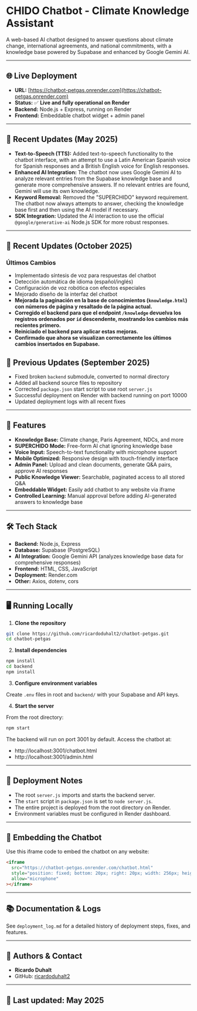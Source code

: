 # CHIDO Chatbot - Climate Knowledge Assistant

A web-based AI chatbot designed to answer questions about climate change, international agreements, and national commitments, with a knowledge base powered by Supabase and enhanced by Google Gemini AI.

---

## 🌐 Live Deployment

- **URL:** [https://chatbot-petgas.onrender.com](https://chatbot-petgas.onrender.com)
- **Status:** ✅ **Live and fully operational on Render**
- **Backend:** Node.js + Express, running on Render
- **Frontend:** Embeddable chatbot widget + admin panel

---

## 🚀 Recent Updates (May 2025)

- **Text-to-Speech (TTS):** Added text-to-speech functionality to the chatbot interface, with an attempt to use a Latin American Spanish voice for Spanish responses and a British English voice for English responses.
- **Enhanced AI Integration:** The chatbot now uses Google Gemini AI to analyze relevant entries from the Supabase knowledge base and generate more comprehensive answers. If no relevant entries are found, Gemini will use its own knowledge.
- **Keyword Removal:** Removed the "SUPERCHIDO" keyword requirement. The chatbot now always attempts to answer, checking the knowledge base first and then using the AI model if necessary.
- **SDK Integration:** Updated the AI interaction to use the official `@google/generative-ai` Node.js SDK for more robust responses.

---

## 🚀 Recent Updates (October 2025)

### Últimos Cambios
- Implementado síntesis de voz para respuestas del chatbot
- Detección automática de idioma (español/inglés)
- Configuración de voz robótica con efectos especiales
- Mejorado diseño de la interfaz del chatbot
- **Mejorada la paginación en la base de conocimientos (`knowledge.html`) con números de página y resaltado de la página actual.**
- **Corregido el backend para que el endpoint `/knowledge` devuelva los registros ordenados por `id` descendente, mostrando los cambios más recientes primero.**
- **Reiniciado el backend para aplicar estas mejoras.**
- **Confirmado que ahora se visualizan correctamente los últimos cambios insertados en Supabase.**

## 🚀 Previous Updates (September 2025)

- Fixed broken `backend` submodule, converted to normal directory
- Added all backend source files to repository
- Corrected `package.json` start script to use root `server.js`
- Successful deployment on Render with backend running on port 10000
- Updated deployment logs with all recent fixes

---

## 🧠 Features

- **Knowledge Base:** Climate change, Paris Agreement, NDCs, and more
- **SUPERCHIDO Mode:** Free-form AI chat ignoring knowledge base
- **Voice Input:** Speech-to-text functionality with microphone support
- **Mobile Optimized:** Responsive design with touch-friendly interface
- **Admin Panel:** Upload and clean documents, generate Q&A pairs, approve AI responses
- **Public Knowledge Viewer:** Searchable, paginated access to all stored Q&A
- **Embeddable Widget:** Easily add chatbot to any website via iframe
- **Controlled Learning:** Manual approval before adding AI-generated answers to knowledge base

---

## 🛠️ Tech Stack

- **Backend:** Node.js, Express
- **Database:** Supabase (PostgreSQL)
- **AI Integration:** Google Gemini API (analyzes knowledge base data for comprehensive responses)
- **Frontend:** HTML, CSS, JavaScript
- **Deployment:** Render.com
- **Other:** Axios, dotenv, cors

---

## 🖥️ Running Locally

1. **Clone the repository**

```bash
git clone https://github.com/ricardoduhalt2/chatbot-petgas.git
cd chatbot-petgas
```

2. **Install dependencies**

```bash
npm install
cd backend
npm install
```

3. **Configure environment variables**

Create `.env` files in root and `backend/` with your Supabase and API keys.

4. **Start the server**

From the root directory:

```bash
npm start
```

The backend will run on port 3001 by default. Access the chatbot at:
- http://localhost:3001/chatbot.html
- http://localhost:3001/admin.html

---

## 📝 Deployment Notes

- The root `server.js` imports and starts the backend server.
- The `start` script in `package.json` is set to `node server.js`.
- The entire project is deployed from the root directory on Render.
- Environment variables must be configured in Render dashboard.

---

## 📄 Embedding the Chatbot

Use this iframe code to embed the chatbot on any website:

```html
<iframe 
  src="https://chatbot-petgas.onrender.com/chatbot.html" 
  style="position: fixed; bottom: 20px; right: 20px; width: 256px; height: 500px; border: none; border-radius: 12px; box-shadow: 0 4px 12px rgba(0,0,0,0.15); z-index: 9999;"
  allow="microphone"
></iframe>
```

---

## 📚 Documentation & Logs

See `deployment_log.md` for a detailed history of deployment steps, fixes, and features.

---

## 👤 Authors & Contact

- **Ricardo Duhalt**
- GitHub: [ricardoduhalt2](https://github.com/ricardoduhalt2)

---

## 📅 Last updated: May 2025
